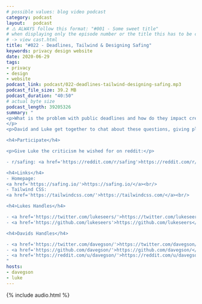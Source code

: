 ```yaml
---
# possible values: blog video podcast
category: podcast
layout:   podcast
# ⚠️ ALWAYS follow this format: "#001 - Some sweet title"
# when displaying only the episode number or the title this has to be constant
# -> view cast.html
title: "#022 - Deadlines, Tailwind & Designing Safing"
keywords: privacy design website
date: 2020-06-29
tags:
- privacy
- design
- website
podcast_link: podcast/022-deadlines-tailwind-designing-safing.mp3
podcast_file_size: 39.2 MB
podcast_duration: "40:50"
# actual byte size
podcast_length: 39205326
summary: "
<p>What is the problem with public deadlines and how do they impact creativity & performance? How did Luke approach the massive task of completely re-desiging Safing? What tools come into play and where do we currently stand?
</p>
<p>David and Luke get together to chat about these questions, giving plenty of insight behind-the-scenes. Enjoy!</p>

<h4>Participate</h4>

<p>Give Luke the criticism he wished for on reddit:</p>

- r/safing: <a href='https://reddit.com/r/safing'>https://reddit.com/r/safing</a><br/>

<h4>Links</h4>
- Homepage:
<a href='https://safing.io/'>https://safing.io/</a><br/>
- Tailwind CSS:
<a href='https://tailwindcss.com/'>https://tailwindcss.com/</a><br/>

<h4>Lukes Handles</h4>

- <a href='https://twitter.com/lukeseers/'>https://twitter.com/lukeseers/</a><br/>
- <a href='https://github.com/lukeseers'>https://github.com/lukeseers</a><br/>

<h4>Davids Handles</h4>

- <a href='https://twitter.com/davegson/'>https://twitter.com/davegson/</a><br/>
- <a href='https://github.com/davegson/'>https://github.com/davegson/</a><br/>
- <a href='https://reddit.com/u/davegson/'>https://reddit.com/u/davegson/</a><br/>
"
hosts:
- davegson
- luke
---
```


{% include audio.html %}

